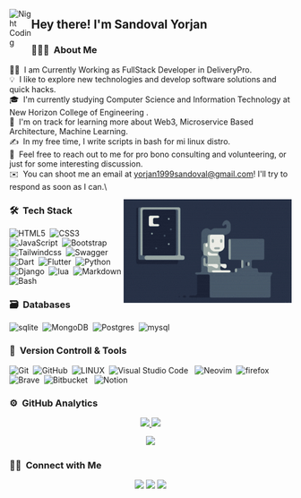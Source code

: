 

<img alt="Night Coding" src="./assets/Hand%20Wave.gif" width='39' align="left"/><h2 align="left">Hey there! I'm Sandoval Yorjan</h2>

<!-- ## 👋 &nbsp;Hey there! I'm Sandoval Yorjan -->

### 👨🏻‍💻 &nbsp;About Me

👨‍💻 &nbsp;I am Currently Working as FullStack Developer in DeliveryPro.\
💡 &nbsp;I like to explore new technologies and develop software solutions and quick hacks.\
🎓 &nbsp;I'm currently studying Computer Science and Information Technology at New Horizon College of Engineering .\
🌱 &nbsp;I'm on track for learning more about Web3, Microservice Based Architecture, Machine Learning.\
✍️ &nbsp;In my free time, I write scripts in bash for mi linux distro.\
💬 &nbsp;Feel free to reach out to me for pro bono consulting and volunteering, or just for some interesting discussion.\
✉️ &nbsp;You can shoot me an email at yorjan1999sandoval@gmail.com! I'll try to respond as soon as I can.\



<img alt="Night Coding" src="https://raw.githubusercontent.com/AVS1508/AVS1508/master/assets/Night-Coding.gif" align="right"/>

### 🛠 &nbsp;Tech Stack


![HTML5](https://img.shields.io/badge/html5-%23E34F26.svg?style=for-the-badge&logo=html5&logoColor=white)&nbsp;
![CSS3](https://img.shields.io/badge/css3-%231572B6.svg?style=for-the-badge&logo=css3&logoColor=white)&nbsp;
![JavaScript](https://img.shields.io/badge/javascript-%23323330.svg?style=for-the-badge&logo=javascript&logoColor=%23F7DF1E)&nbsp;
![Bootstrap](https://img.shields.io/badge/bootstrap-%23563D7C.svg?style=for-the-badge&logo=bootstrap&logoColor=white)&nbsp;
![Tailwindcss](https://img.shields.io/badge/tailwincss-%2335495e.svg?style=for-the-badge&logo=tailwindcss&logoColor=%234FC08D)&nbsp;
![Swagger](https://img.shields.io/badge/-Nodejs-%23Clojure?style=for-the-badge&logo=nodejs&logoColor=white)&nbsp;
![Dart](https://img.shields.io/badge/Dart-0a6db9?style=for-the-badge&logo=dart&logoColor=white)&nbsp;
![Flutter](https://img.shields.io/badge/Flutter-%2300599C.svg?style=for-the-badge&logo=flutter&logoColor=white)&nbsp;
![Python](https://img.shields.io/badge/python-3670A0?style=for-the-badge&logo=python&logoColor=ffdd54)&nbsp;
![Django](https://img.shields.io/badge/Django-%234285F4.svg?style=for-the-badge&logo=django&logoColor=white)&nbsp;
![lua](https://img.shields.io/badge/lua-%23F24E1E.svg?style=for-the-badge&logo=lua&logoColor=white)&nbsp;
![Markdown](https://img.shields.io/badge/markdown-%23000000.svg?style=for-the-badge&logo=markdown&logoColor=white)&nbsp;
![Bash](https://img.shields.io/badge/BASH-%236DB33F.svg?style=for-the-badge&logo=zsh&logoColor=white)&nbsp;


### 🗃 &nbsp;Databases

![sqlite](https://img.shields.io/badge/sqlite-%23DD0031.svg?style=for-the-badge&logo=sqlite&logoColor=white)&nbsp;
![MongoDB](https://img.shields.io/badge/MongoDB-%234ea94b.svg?style=for-the-badge&logo=mongodb&logoColor=white)&nbsp;
![Postgres](https://img.shields.io/badge/postgres-%23316192.svg?style=for-the-badge&logo=postgresql&logoColor=white)&nbsp;
![mysql](https://img.shields.io/badge/-mysql-b97b3c?style=for-the-badge&logo=mysql)&nbsp;


### 🧰 &nbsp;Version Controll & Tools 

![Git](https://img.shields.io/badge/git-%23F05033.svg?style=for-the-badge&logo=git&logoColor=white)&nbsp;
![GitHub](https://img.shields.io/badge/github-%23121011.svg?style=for-the-badge&logo=github&logoColor=white)&nbsp;
![LINUX](https://img.shields.io/badge/Linux-000?style=for-the-badge&logo=linux)&nbsp;
![Visual Studio Code](https://img.shields.io/badge/Visual%20Studio%20Code-0078d7.svg?style=for-the-badge&logo=visualstudio&logoColor=white)
&nbsp;
![Neovim](https://img.shields.io/badge/Neovim-00bd36.svg?style=for-the-badge&logo=neovim&logoColor=white)&nbsp;
![firefox](https://img.shields.io/badge/Firefox-FE7A16.svg?style=for-the-badge&logo=firefox&logoColor=white)&nbsp;
![Brave](https://img.shields.io/badge/Brave-FB542B?style=for-the-badge&logo=Brave&logoColor=white)&nbsp;
![Bitbucket](https://img.shields.io/badge/Obsidian-%2385249d.svg?style=for-the-badge&logo=obsidian&logoColor=white)&nbsp;&nbsp;
![Notion](https://img.shields.io/badge/Notion-%23000000.svg?style=for-the-badge&logo=notion&logoColor=white)&nbsp;

### ⚙️ &nbsp;GitHub Analytics

<p align="center">
  <a href="https://github.com/yorjanrafa">
    <img height="180em" src="https://github-readme-stats-eight-theta.vercel.app/api?username=yorjanrafa&show_icons=true&theme=dark&include_all_commits=true&count_private=true"/>
  </a>
  <a href="https://github.com/yorjanrafa">
    <img height="180em" src="https://github-readme-stats-eight-theta.vercel.app/api/top-langs/?username=yorjanrafa&layout=compact&langs_count=8&theme=dark"/>
  </a>
</p>

<p align="center">
  <img height="180em" src="https://github-readme-streak-stats.herokuapp.com/?user=yorjanrafa&theme=dark&hide_border=false"/>
</p>



### 🤝🏻 &nbsp;Connect with Me

<p align="center">
<a href="mailto:yorjan1999sandoval@gmail.com"><img src="https://img.shields.io/badge/-yorjan1999sandoval-D14836?style=flat&logo=Gmail&logoColor=white"/></a>
<a href="https://www.instagram.com/sandovalyorjan/"><img src="https://img.shields.io/badge/-Sandoval-E4405F?style=flat&logo=Instagram&logoColor=white"/></a>
<a href="https://www.facebook.com/profile.php?id=100012995797117"><img src="https://img.shields.io/badge/-Sandoval-1877F2?style=flat&logo=Facebook&logoColor=white"/></a>
</p>
